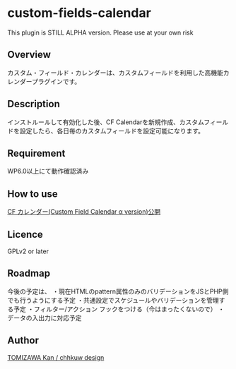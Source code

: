 # custom-fields-calendar

This plugin is STILL ALPHA version. Please use at your own risk 

## Overview
カスタム・フィールド・カレンダーは、カスタムフィールドを利用した高機能カレンダープラグインです。

## Description
インストルールして有効化した後、CF Calendarを新規作成、カスタムフィールドを設定したら、各日毎のカスタムフィールドを設定可能になります。

## Requirement
WP6.0以上にて動作確認済み

## How to use
[CF カレンダー(Custom Field Calendar α version)公開](https://note.com/chhkuw/n/nf549f5ce4998)

## Licence
GPLv2 or later

## Roadmap
今後の予定は、
・現在HTMLのpattern属性のみのバリデーションをJSとPHP側でも行うようにする予定
・共通設定でスケジュールやバリデーションを管理する予定
・フィルター/アクション フックをつける（今はまったくないので）
・データの入出力に対応予定

## Author

[TOMIZAWA Kan / chhkuw design](https://github.com/sandman-jp)
